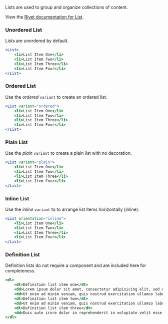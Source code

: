 Lists are used to group and organize collections of content.

View the [Rivet documentation for List](https://rivet.uits.iu.edu/components/page-content/lists/).

### Unordered List

Lists are unordered by default.

```jsx
<List>
    <li>List Item One</li>
    <li>List Item Two</li>
    <li>List Item Three</li>
    <li>List Item Four</li>
</List>
```

### Ordered List

Use the *ordered* `variant` to create an ordered list.

```jsx
<List variant="ordered">
    <li>List Item One</li>
    <li>List Item Two</li>
    <li>List Item Three</li>
    <li>List Item Four</li>
</List>
```
### Plain List

Use the *plain* `variant` to create a plain list with no decoration.

```jsx
<List variant="plain">
    <li>List Item One</li>
    <li>List Item Two</li>
    <li>List Item Three</li>
    <li>List Item Four</li>
</List>
```

### Inline List

Use the *inline* `variant` to to arrange list items horizontally (inline).

```jsx
<List orientation="inline">
    <li>List Item One</li>
    <li>List Item Two</li>
    <li>List Item Three</li>
    <li>List Item Four</li>
</List>
```

### Definition List

Definition lists do not require a component and are included here for completeness.

```jsx
<dl>
    <dt>Definition list item one</dt>
    <dd>Lorem ipsum dolor sit amet, consectetur adipisicing elit, sed do eiusmod tempor incididunt ut labore et dolore magna aliqua.</dd>
    <dd>Ut enim ad minim veniam, quis nostrud exercitation ullamco laboris nisi ut aliquip ex ea commodo consequat.</dd>
    <dt>Definition list item two</dt>
    <dd>Ut enim ad minim veniam, quis nostrud exercitation ullamco laboris nisi ut aliquip ex ea commodo consequat.</dd>
    <dt>Definition list item three</dt>
    <dd>Duis aute irure dolor in reprehenderit in voluptate velit esse cillum dolore eu fugiat nulla pariatur.</dd>
</dl>
```

